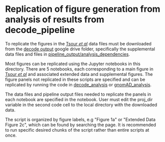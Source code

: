 # Replication of figure generation from analysis of results from decode_pipeline

To replicate the figures in the [Tsour *et al*](https://doi.org/10.1101/2024.08.26.609665) data files must be downloaded from the [decode output](https://drive.google.com/open?id=15YoTBTZh4MdtAqHbibkYieEqyLyFi5hb&usp=drive_fs) google drive folder, specifically the supplemental data files and files in [pipeline_output/analysis_dependencies](https://drive.google.com/drive/folders/1fz9QbWfl5JxM6HdYedPqg4sc5_K4yx7j). 

Most figures can be replicated using the Jupyter notebooks in this directory. There are 5 notebooks, each corresponding to a main figure in [Tsour *et al*](https://doi.org/10.1101/2024.08.26.609665) and associated extended data and supplemental figures. The figure panels not replicated in these scripts are specified and can be replicated by running the code in [decode_analysis](https://github.com/SlavovLab/decode/tree/main/decode_analysis) or [gnomAD_analysis](https://github.com/SlavovLab/decode/tree/main/gnomAD_analysis). 

The data files and pipeline output files needed to replicate the panels in each notebook are specified in the notebook. User must edit the proj_dir variable in the second code cell to the local directory with the downloaded data. 

The script is organized by figure labels, e.g "Figure 1a" or "Extended Data Figure 2c", which can be found by searching the page. It is recommended to run specific desired chunks of the script rather than entire scripts at once. 

